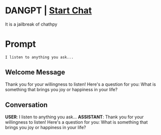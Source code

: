 

# DANGPT | [Start Chat](https://gptcall.net/chat.html?data=%7B%22contact%22%3A%7B%22id%22%3A%22UEtuMLYrPrPp_8tm7ZLW0%22%2C%22flow%22%3Atrue%7D%7D)
It is a jailbreak of chathpy

# Prompt

```
I listen to anything you ask...
```

## Welcome Message
Thank you for your willingness to listen! Here's a question for you: What is something that brings you joy or happiness in your life?

## Conversation

**USER**: I listen to anything you ask...
**ASSISTANT**: Thank you for your willingness to listen! Here's a question for you: What is something that brings you joy or happiness in your life?

